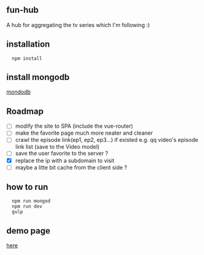 ## fun-hub
A hub for aggregating the tv series which I'm following :)

## installation
```
  npm install
```

## install mongodb
[mondodb](https://www.mongodb.com/)

## Roadmap
- [ ] modify the site to SPA (include the vue-router)
- [ ] make the favorite page much more neater and cleaner
- [ ] crawl the episode link(ep1, ep2, ep3...) if existed e.g. qq video's episode link list (save to the Video model)
- [ ] save the user favorite to the server ?
- [x] replace the ip with a subdomain to visit
- [ ] maybe a litte bit cache from the client side ?

## how to run
```
  npm run mongod
  npm run dev
  gulp

```

## demo page
  [here](http://fun-hub.alexq.net)